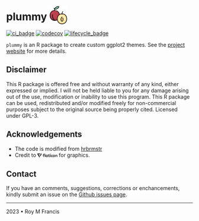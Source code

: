 # plummy <a href="https://github.com/royfrancis/plummy"> <img src="pkgdown/favicon/android-chrome-192x192.png" style="margin-bottom:-10px;" width="48" height="48"></a>

[![ci_badge](https://github.com/royfrancis/plummy/workflows/r-cmd-check/badge.svg)](https://github.com/royfrancis/plummy/actions?workflow=r-cmd-check) [![codecov](https://codecov.io/gh/royfrancis/plummy/branch/main/graph/badge.svg?token=4DOQ8HNQFK)](https://app.codecov.io/gh/royfrancis/plummy/) [![lifecycle_badge](https://lifecycle.r-lib.org/articles/figures/lifecycle-experimental.svg)](https://lifecycle.r-lib.org/articles/stages.html#experimental)

`plummy` is an R package to create custom ggplot2 themes. See the [project website](http://royfrancis.github.io/plummy) for more details.

## Disclaimer

This R package is offered free and without warranty of any kind, either expressed or implied. I will not be held liable to you for any damage arising out of the use, modification or inability to use this program. This R package can be used, redistributed and/or modified freely for non-commercial purposes subject to the original source being properly cited. Licensed under GPL-3.  

## Acknowledgements

- The code is modified from [hrbrmstr](https://github.com/hrbrmstr/hrbplummys)
- Credit to <span><a href="https://www.flaticon.com/"><img src="man/figures/flaticon.png" style="height:15px;vertical-align:middle;"></a></span> for graphics.

## Contact

If you have an comments, suggestions, corrections or enchancements, kindly submit an issue on the [Github issues page](https://github.com/royfrancis/plummy/issues).  

---

2023 • Roy M Francis
